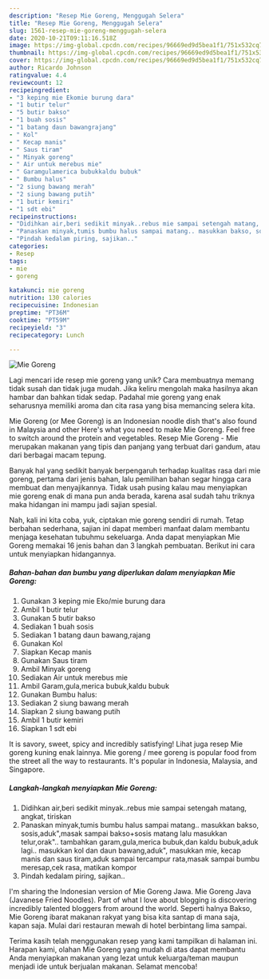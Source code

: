 ```yaml
---
description: "Resep Mie Goreng, Menggugah Selera"
title: "Resep Mie Goreng, Menggugah Selera"
slug: 1561-resep-mie-goreng-menggugah-selera
date: 2020-10-21T09:11:16.518Z
image: https://img-global.cpcdn.com/recipes/96669ed9d5bea1f1/751x532cq70/mie-goreng-foto-resep-utama.jpg
thumbnail: https://img-global.cpcdn.com/recipes/96669ed9d5bea1f1/751x532cq70/mie-goreng-foto-resep-utama.jpg
cover: https://img-global.cpcdn.com/recipes/96669ed9d5bea1f1/751x532cq70/mie-goreng-foto-resep-utama.jpg
author: Ricardo Johnson
ratingvalue: 4.4
reviewcount: 12
recipeingredient:
- "3 keping mie Ekomie burung dara"
- "1 butir telur"
- "5 butir bakso"
- "1 buah sosis"
- "1 batang daun bawangrajang"
- " Kol"
- " Kecap manis"
- " Saus tiram"
- " Minyak goreng"
- " Air untuk merebus mie"
- " Garamgulamerica bubukkaldu bubuk"
- " Bumbu halus"
- "2 siung bawang merah"
- "2 siung bawang putih"
- "1 butir kemiri"
- "1 sdt ebi"
recipeinstructions:
- "Didihkan air,beri sedikit minyak..rebus mie sampai setengah matang, angkat, tiriskan"
- "Panaskan minyak,tumis bumbu halus sampai matang.. masukkan bakso, sosis,aduk&#34;,masak sampai bakso+sosis matang lalu masukkan telur,orak&#34;.. tambahkan garam,gula,merica bubuk,dan kaldu bubuk,aduk lagi.. masukkan kol dan daun bawang,aduk&#34;, masukkan mie, kecap manis dan saus tiram,aduk sampai tercampur rata,masak sampai bumbu meresap,cek rasa, matikan kompor"
- "Pindah kedalam piring, sajikan.."
categories:
- Resep
tags:
- mie
- goreng

katakunci: mie goreng 
nutrition: 130 calories
recipecuisine: Indonesian
preptime: "PT36M"
cooktime: "PT59M"
recipeyield: "3"
recipecategory: Lunch

---
```



![Mie Goreng](https://img-global.cpcdn.com/recipes/96669ed9d5bea1f1/751x532cq70/mie-goreng-foto-resep-utama.jpg)

Lagi mencari ide resep mie goreng yang unik? Cara membuatnya memang tidak susah dan tidak juga mudah. Jika keliru mengolah maka hasilnya akan hambar dan bahkan tidak sedap. Padahal mie goreng yang enak seharusnya memiliki aroma dan cita rasa yang bisa memancing selera kita.

Mie Goreng (or Mee Goreng) is an Indonesian noodle dish that&#39;s also found in Malaysia and other Here&#39;s what you need to make Mie Goreng. Feel free to switch around the protein and vegetables. Resep Mie Goreng - Mie merupakan makanan yang tipis dan panjang yang terbuat dari gandum, atau dari berbagai macam tepung.

Banyak hal yang sedikit banyak berpengaruh terhadap kualitas rasa dari mie goreng, pertama dari jenis bahan, lalu pemilihan bahan segar hingga cara membuat dan menyajikannya. Tidak usah pusing kalau mau menyiapkan mie goreng enak di mana pun anda berada, karena asal sudah tahu triknya maka hidangan ini mampu jadi sajian spesial.


Nah, kali ini kita coba, yuk, ciptakan mie goreng sendiri di rumah. Tetap berbahan sederhana, sajian ini dapat memberi manfaat dalam membantu menjaga kesehatan tubuhmu sekeluarga. Anda dapat menyiapkan Mie Goreng memakai 16 jenis bahan dan 3 langkah pembuatan. Berikut ini cara untuk menyiapkan hidangannya.

<!--inarticleads1-->

##### Bahan-bahan dan bumbu yang diperlukan dalam menyiapkan Mie Goreng:

1. Gunakan 3 keping mie Eko/mie burung dara
1. Ambil 1 butir telur
1. Gunakan 5 butir bakso
1. Sediakan 1 buah sosis
1. Sediakan 1 batang daun bawang,rajang
1. Gunakan  Kol
1. Siapkan  Kecap manis
1. Gunakan  Saus tiram
1. Ambil  Minyak goreng
1. Sediakan  Air untuk merebus mie
1. Ambil  Garam,gula,merica bubuk,kaldu bubuk
1. Gunakan  Bumbu halus:
1. Sediakan 2 siung bawang merah
1. Siapkan 2 siung bawang putih
1. Ambil 1 butir kemiri
1. Siapkan 1 sdt ebi


It is savory, sweet, spicy and incredibly satisfying! Lihat juga resep Mie goreng kuning enak lainnya. Mie goreng / mee goreng is popular food from the street all the way to restaurants. It&#39;s popular in Indonesia, Malaysia, and Singapore. 

<!--inarticleads2-->

##### Langkah-langkah menyiapkan Mie Goreng:

1. Didihkan air,beri sedikit minyak..rebus mie sampai setengah matang, angkat, tiriskan
1. Panaskan minyak,tumis bumbu halus sampai matang.. masukkan bakso, sosis,aduk&#34;,masak sampai bakso+sosis matang lalu masukkan telur,orak&#34;.. tambahkan garam,gula,merica bubuk,dan kaldu bubuk,aduk lagi.. masukkan kol dan daun bawang,aduk&#34;, masukkan mie, kecap manis dan saus tiram,aduk sampai tercampur rata,masak sampai bumbu meresap,cek rasa, matikan kompor
1. Pindah kedalam piring, sajikan..


I&#39;m sharing the Indonesian version of Mie Goreng Jawa. Mie Goreng Java (Javanese Fried Noodles). Part of what I love about blogging is discovering incredibly talented bloggers from around the world. Seperti halnya Bakso, Mie Goreng ibarat makanan rakyat yang bisa kita santap di mana saja, kapan saja. Mulai dari restauran mewah di hotel berbintang lima sampai. 

Terima kasih telah menggunakan resep yang kami tampilkan di halaman ini. Harapan kami, olahan Mie Goreng yang mudah di atas dapat membantu Anda menyiapkan makanan yang lezat untuk keluarga/teman maupun menjadi ide untuk berjualan makanan. Selamat mencoba!
